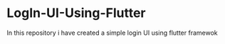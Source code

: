 # LogIn-UI-Using-Flutter

In this repository i have created a simple login UI using flutter framewok